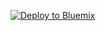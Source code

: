 [![Deploy to Bluemix](https://bluemix.net/deploy/button.png)](https://bluemix.net/deploy?repository=https://github.com/WilliamHolmes/MeetingsBot&branch=master)
